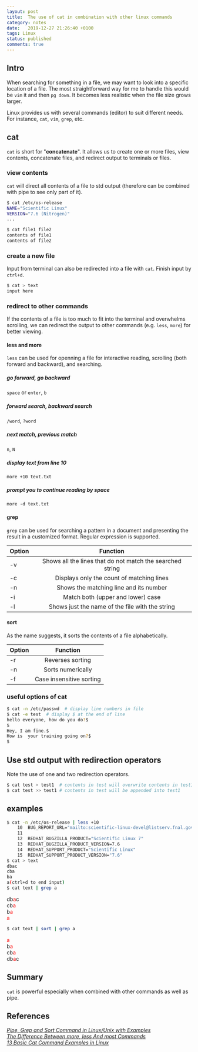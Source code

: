 ```yaml
---
layout: post
title:  The use of cat in combination with other linux commands
category: notes
date:   2019-12-27 21:26:40 +0100
tags: Linux
status: published
comments: true
---
```


## Intro

When searching for something in a file, we may want to look into a specific location of a file. The most straightforward way for me to handle this would be `vim` it and then `pg down`. It becomes less realistic when the file size grows larger.

Linux provides us with several commands (editor) to suit different needs. For instance,  `cat`, `vim`, `grep`, etc.

## cat
`cat` is short for "**concatenate**". It allows us to create one or more files, view contents, concatenate files, and redirect output to terminals or files.

### view contents
`cat` will direct all contents of a file to std output (therefore can be combined with pipe to see only part of it).
```bash
$ cat /etc/os-release 
NAME="Scientific Linux"
VERSION="7.6 (Nitrogen)"
...

$ cat file1 file2
contents of file1
contents of file2
```

### create a new file
Input from terminal can also be redirected into a file with `cat`. Finish input by `ctrl+d`.
```bash
$ cat > text
input here
```

### redirect to other commands
If the contents of a file is too much to fit into the terminal and overwhelms scrolling, we can redirect the output to other commands (e.g. `less`, `more`) for better viewing.


#### less and more

`less` can be used for openning a file for interactive reading, scrolling (both forward and backward), and searching.

##### go forward, go backward
`space` or `enter`, `b`
##### forward search, backward search  
`/word`, `?word`  
##### next match, previous match  
`n`, `N`  
##### display text from line 10  
`more +10 text.txt`  
##### prompt you to continue reading by space  
`more -d text.txt`  

#### grep
`grep` can be used for searching a pattern in a document and presenting the result in a customized format. Regular expression is supported.

| Option |                          Function                         |
|--------|:---------------------------------------------------------:|
| -v     | Shows all the lines that do not match the searched string |
| -c     | Displays only the count of matching lines                 |
| -n     | Shows the matching line and its number                    |
| -i     | Match both (upper and lower) case                         |
| -l     | Shows just the name of the file with the string           |

#### sort 
As the name suggests, it sorts the contents of a file alphabetically.

| Option |                     Function                    |
|--------|:-----------------------------------------------:|
| -r     | Reverses  sorting                               |
| -n     | Sorts numerically                               |
| -f     | Case insensitive sorting                        |

### useful options of cat

``` bash
$ cat -n /etc/passwd  # display line numbers in file
$ cat -e test  # display $ at the end of line
hello everyone, how do you do?$
$
Hey, I am fine.$
How is  your training going on?$
$
```

## Use std output with redirection operators
Note the use of one and two redirection operators.
```bash
$ cat test > test1  # contents in test will overwrite contents in test1 
$ cat test >> test1 # contents in test will be appended into test1
``` 


## examples

``` bash
$ cat -n /etc/os-release | less +10  
    10  BUG_REPORT_URL="mailto:scientific-linux-devel@listserv.fnal.gov"
    11  
    12  REDHAT_BUGZILLA_PRODUCT="Scientific Linux 7"
    13  REDHAT_BUGZILLA_PRODUCT_VERSION=7.6
    14  REDHAT_SUPPORT_PRODUCT="Scientific Linux"
    15  REDHAT_SUPPORT_PRODUCT_VERSION="7.6"
$ cat > text
dbac  
cba
ba
a(ctrl+d to end input)
$ cat text | grep a
```
db<span style="color:red">a</span>c  
cb<span style="color:red">a</span>  
b<span style="color:red">a</span>  
<span style="color:red">a</span>  
``` bash
$ cat text | sort | grep a
```
<span style="color:red">a</span>  
b<span style="color:red">a</span>  
cb<span style="color:red">a</span>  
db<span style="color:red">a</span>c  


## Summary
`cat` is powerful especially when combined with other commands as well as pipe.

## References

[_Pipe, Grep and Sort Command in Linux/Unix with Examples_](https://www.guru99.com/linux-pipe-grep.html)  
[_The Difference Between more, less And most Commands_](https://www.ostechnix.com/the-difference-between-more-less-and-most-commands/)  
[_13 Basic Cat Command Examples in Linux_](https://www.tecmint.com/13-basic-cat-command-examples-in-linux/)